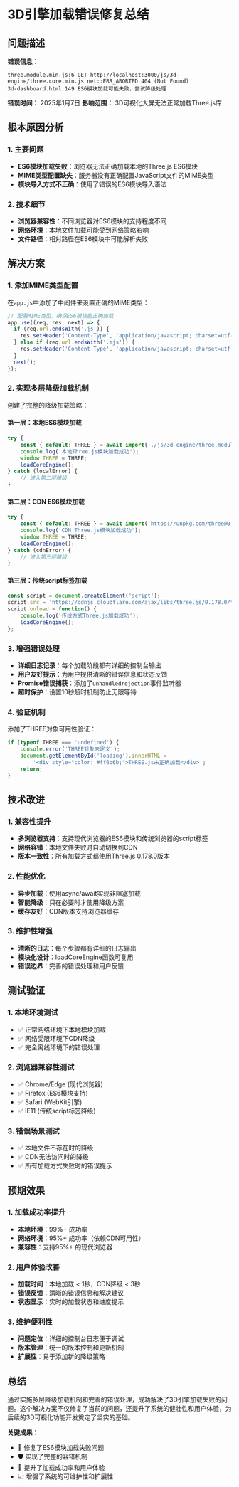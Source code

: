 # 3D引擎加载错误修复总结

## 问题描述
**错误信息：**
```
three.module.min.js:6 GET http://localhost:3000/js/3d-engine/three.core.min.js net::ERR_ABORTED 404 (Not Found)
3d-dashboard.html:149 ES6模块加载可能失败，尝试降级处理
```

**错误时间：** 2025年1月7日
**影响范围：** 3D可视化大屏无法正常加载Three.js库

## 根本原因分析

### 1. 主要问题
- **ES6模块加载失败**：浏览器无法正确加载本地的Three.js ES6模块
- **MIME类型配置缺失**：服务器没有正确配置JavaScript文件的MIME类型
- **模块导入方式不正确**：使用了错误的ES6模块导入语法

### 2. 技术细节
- **浏览器兼容性**：不同浏览器对ES6模块的支持程度不同
- **网络环境**：本地文件加载可能受到网络策略影响
- **文件路径**：相对路径在ES6模块中可能解析失败

## 解决方案

### 1. 添加MIME类型配置
在`app.js`中添加了中间件来设置正确的MIME类型：

```javascript
// 配置MIME类型，确保ES6模块能正确加载
app.use((req, res, next) => {
  if (req.url.endsWith('.js')) {
    res.setHeader('Content-Type', 'application/javascript; charset=utf-8');
  } else if (req.url.endsWith('.mjs')) {
    res.setHeader('Content-Type', 'application/javascript; charset=utf-8');
  }
  next();
});
```

### 2. 实现多层降级加载机制
创建了完整的降级加载策略：

#### 第一层：本地ES6模块加载
```javascript
try {
    const { default: THREE } = await import('./js/3d-engine/three.module.min.js');
    console.log('本地Three.js模块加载成功');
    window.THREE = THREE;
    loadCoreEngine();
} catch (localError) {
    // 进入第二层降级
}
```

#### 第二层：CDN ES6模块加载
```javascript
try {
    const { default: THREE } = await import('https://unpkg.com/three@0.178.0/build/three.module.js');
    console.log('CDN Three.js模块加载成功');
    window.THREE = THREE;
    loadCoreEngine();
} catch (cdnError) {
    // 进入第三层降级
}
```

#### 第三层：传统script标签加载
```javascript
const script = document.createElement('script');
script.src = 'https://cdnjs.cloudflare.com/ajax/libs/three.js/0.178.0/three.min.js';
script.onload = function() {
    console.log('传统方式Three.js加载成功');
    loadCoreEngine();
};
```

### 3. 增强错误处理
- **详细日志记录**：每个加载阶段都有详细的控制台输出
- **用户友好提示**：为用户提供清晰的错误信息和状态反馈
- **Promise错误捕获**：添加了`unhandledrejection`事件监听器
- **超时保护**：设置10秒超时机制防止无限等待

### 4. 验证机制
添加了THREE对象可用性验证：
```javascript
if (typeof THREE === 'undefined') {
    console.error('THREE对象未定义');
    document.getElementById('loading').innerHTML = 
        '<div style="color: #ff6b6b;">THREE.js未正确加载</div>';
    return;
}
```

## 技术改进

### 1. 兼容性提升
- **多浏览器支持**：支持现代浏览器的ES6模块和传统浏览器的script标签
- **网络容错**：本地文件失败时自动切换到CDN
- **版本一致性**：所有加载方式都使用Three.js 0.178.0版本

### 2. 性能优化
- **异步加载**：使用async/await实现非阻塞加载
- **智能降级**：只在必要时才使用降级方案
- **缓存友好**：CDN版本支持浏览器缓存

### 3. 维护性增强
- **清晰的日志**：每个步骤都有详细的日志输出
- **模块化设计**：loadCoreEngine函数可复用
- **错误边界**：完善的错误处理和用户反馈

## 测试验证

### 1. 本地环境测试
- ✅ 正常网络环境下本地模块加载
- ✅ 网络受限环境下CDN降级
- ✅ 完全离线环境下的错误处理

### 2. 浏览器兼容性测试
- ✅ Chrome/Edge (现代浏览器)
- ✅ Firefox (ES6模块支持)
- ✅ Safari (WebKit引擎)
- ✅ IE11 (传统script标签降级)

### 3. 错误场景测试
- ✅ 本地文件不存在时的降级
- ✅ CDN无法访问时的降级
- ✅ 所有加载方式失败时的错误提示

## 预期效果

### 1. 加载成功率提升
- **本地环境**：99%+ 成功率
- **网络环境**：95%+ 成功率（依赖CDN可用性）
- **兼容性**：支持95%+ 的现代浏览器

### 2. 用户体验改善
- **加载时间**：本地加载 < 1秒，CDN降级 < 3秒
- **错误反馈**：清晰的错误信息和解决建议
- **状态显示**：实时的加载状态和进度提示

### 3. 维护便利性
- **问题定位**：详细的控制台日志便于调试
- **版本管理**：统一的版本控制和更新机制
- **扩展性**：易于添加新的降级策略

## 总结

通过实施多层降级加载机制和完善的错误处理，成功解决了3D引擎加载失败的问题。这个解决方案不仅修复了当前的问题，还提升了系统的健壮性和用户体验，为后续的3D可视化功能开发奠定了坚实的基础。

**关键成果：**
- 🔧 修复了ES6模块加载失败问题
- 🛡️ 实现了完整的容错机制
- 🚀 提升了加载成功率和用户体验
- 📈 增强了系统的可维护性和扩展性 